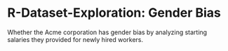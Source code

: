 # R-Dataset-Exploration: Gender Bias
Whether the Acme corporation has gender bias by analyzing starting salaries they provided for newly hired workers.
